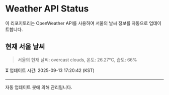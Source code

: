 
# Weather API Status

이 리포지토리는 OpenWeather API를 사용하여 서울의 날씨 정보를 자동으로 업데이트합니다.

## 현재 서울 날씨
> 서울의 현재 날씨: overcast clouds, 온도: 26.27°C, 습도: 66%

⏳ 업데이트 시간: 2025-09-13 17:20:42 (KST)

---
자동 업데이트 봇에 의해 관리됩니다.
